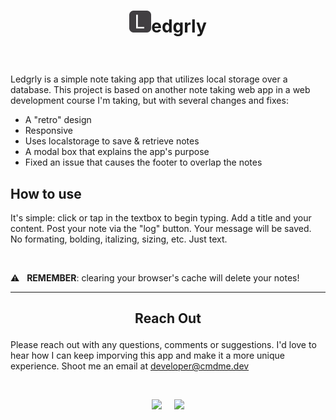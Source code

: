 # <p align="center"><img src="public/logosvg.svg" width=35px height=auto>**edgrly**</p>

</br>

Ledgrly is a simple note taking app that utilizes local storage over a database. This project is based on another note taking web app in a web development course I'm taking, but with several changes and fixes:

- A "retro" design
- Responsive
- Uses localstorage to save & retrieve notes
- A modal box that explains the app's purpose
- Fixed an issue that causes the footer to overlap the notes

## How to use

It's simple: click or tap in the textbox to begin typing. Add a title and your content. Post your note via the "log" button. Your message will be saved. No formating, bolding, italizing, sizing, etc. Just text.

</br>

:warning: &nbsp; **REMEMBER**: clearing your browser's cache will delete your notes!

---

## <p align="center">**Reach Out**</p>

Please reach out with any questions, comments or suggestions. I'd
love to hear how I can keep imporving this app and make it a more unique experience. Shoot me an email at <developer@cmdme.dev>

<br><p align="center">
<a href="https://twitter.com/citizen00147"><img src="https://img.shields.io/badge/twitter-%231DA1F2.svg?&style=for-the-badge&logo=twitter&logoColor=white" height=25></a> &nbsp; &nbsp;
<a href="https://hashnode.com/@citizen00147"><img src="https://img.shields.io/badge/Hashnode-2962FF?style=for-the-badge&logo=hashnode&logoColor=white" height=25></a>

<p>

